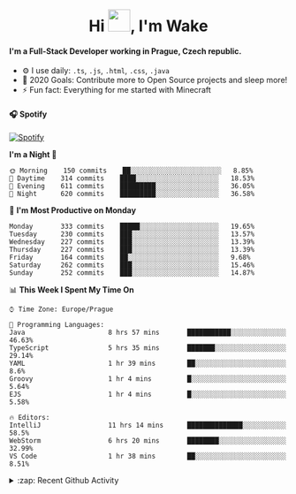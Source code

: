 <h1 align="center">Hi <img src="https://raw.githubusercontent.com/MrWakeCZ/MrWakeCZ/master/Hi.gif" width="40px" />, I'm Wake</h1>

#### I'm a Full-Stack Developer working in Prague, Czech republic.
- ⚙️ I use daily: `.ts`, `.js`, `.html`, `.css`, `.java`
- 🥅 2020 Goals: Contribute more to Open Source projects and sleep more!
- ⚡ Fun fact: Everything for me started with Minecraft

#### 🎧 Spotify
[![Spotify](https://novatorem-delta-eight.vercel.app/api/spotify)](https://open.spotify.com/user/wakeecz)

<!--START_SECTION:waka-->
**I'm a Night 🦉** 

```text
🌞 Morning    150 commits    ██░░░░░░░░░░░░░░░░░░░░░░░   8.85% 
🌆 Daytime    314 commits    ████░░░░░░░░░░░░░░░░░░░░░   18.53% 
🌃 Evening    611 commits    █████████░░░░░░░░░░░░░░░░   36.05% 
🌙 Night      620 commits    █████████░░░░░░░░░░░░░░░░   36.58%

```
📅 **I'm Most Productive on Monday** 

```text
Monday       333 commits    █████░░░░░░░░░░░░░░░░░░░░   19.65% 
Tuesday      230 commits    ███░░░░░░░░░░░░░░░░░░░░░░   13.57% 
Wednesday    227 commits    ███░░░░░░░░░░░░░░░░░░░░░░   13.39% 
Thursday     227 commits    ███░░░░░░░░░░░░░░░░░░░░░░   13.39% 
Friday       164 commits    ██░░░░░░░░░░░░░░░░░░░░░░░   9.68% 
Saturday     262 commits    ███░░░░░░░░░░░░░░░░░░░░░░   15.46% 
Sunday       252 commits    ███░░░░░░░░░░░░░░░░░░░░░░   14.87%

```


📊 **This Week I Spent My Time On** 

```text
⌚︎ Time Zone: Europe/Prague

💬 Programming Languages: 
Java                     8 hrs 57 mins       ███████████░░░░░░░░░░░░░░   46.63% 
TypeScript               5 hrs 35 mins       ███████░░░░░░░░░░░░░░░░░░   29.14% 
YAML                     1 hr 39 mins        ██░░░░░░░░░░░░░░░░░░░░░░░   8.6% 
Groovy                   1 hr 4 mins         █░░░░░░░░░░░░░░░░░░░░░░░░   5.64% 
EJS                      1 hr 4 mins         █░░░░░░░░░░░░░░░░░░░░░░░░   5.58%

🔥 Editors: 
IntelliJ                 11 hrs 14 mins      ██████████████░░░░░░░░░░░   58.5% 
WebStorm                 6 hrs 20 mins       ████████░░░░░░░░░░░░░░░░░   32.99% 
VS Code                  1 hr 38 mins        ██░░░░░░░░░░░░░░░░░░░░░░░   8.51%

```


<!--END_SECTION:waka-->

<details>
  <summary>:zap: Recent Github Activity</summary>

<!--START_SECTION:activity-->
1. 🗣 Commented on [#14](https://github.com/craftmania-cz/craftmanager/issues/14) in [craftmania-cz/craftmanager](https://github.com/craftmania-cz/craftmanager)
2. 🎉 Merged PR [#2](https://github.com/craftmania-cz/craftcore/pull/2) in [craftmania-cz/craftcore](https://github.com/craftmania-cz/craftcore)
3. 🎉 Merged PR [#7](https://github.com/craftmania-cz/craftlobby/pull/7) in [craftmania-cz/craftlobby](https://github.com/craftmania-cz/craftlobby)
4. ❌ Closed PR [#88](https://github.com/waked-cz/corgi/pull/88) in [waked-cz/corgi](https://github.com/waked-cz/corgi)
5. 🗣 Commented on [#6](https://github.com/craftmania-cz/craftlobby/issues/6) in [craftmania-cz/craftlobby](https://github.com/craftmania-cz/craftlobby)
<!--END_SECTION:activity-->

</details>
